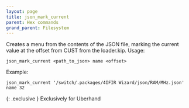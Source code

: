```yaml
---
layout: page
title: json_mark_current
parent: Hex commands
grand_parent: Filesystem
---
```

Creates a menu from the contents of the JSON file, marking the current value at the offset from CUST from the loader.kip. Usage:
```
json_mark_current <path_to_json> name <offset>
```
Example: 
```
json_mark_current '/switch/.packages/4IFIR Wizard/json/RAM/MHz.json' name 32
```

{: .exclusive }
Exclusively for Uberhand
